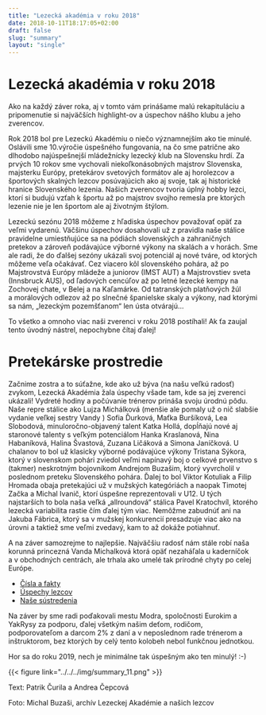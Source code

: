```yaml
---
title: "Lezecká akadémia v roku 2018"
date: 2018-10-11T18:17:05+02:00
draft: false 
slug: "summary"
layout: "single"
---
```

# Lezecká akadémia v roku 2018

Ako na každý záver roka, aj v tomto vám prinášame malú rekapituláciu a pripomenutie si najväčších highlight-ov a úspechov nášho klubu a jeho zverencov.

Rok 2018 bol pre Lezeckú Akadémiu o niečo významnejším ako tie minulé. 
Oslávili sme 10.výročie úspešného fungovania, na čo sme patrične ako dlhodobo najúspešnejší mládežnícky lezecký klub na Slovensku hrdí. Za  prvých 10 rokov sme vychovali niekoľkonásobných majstrov Slovenska, majsterku Európy, pretekárov svetových formátov ale aj  horolezcov a športových skalných lezcov posúvajúcich ako aj svoje, tak aj historické hranice Slovenského lezenia. Našich zverencov tvoria úplný hobby lezci, ktorí si budujú vzťah k športu až po majstrov svojho remesla pre ktorých lezenie nie je len športom ale aj životným štýlom.    

Lezeckú sezónu 2018 môžeme z hľadiska úspechov považovať opäť za veľmi vydarenú. Väčšinu úspechov dosahovali už z pravidla naše stálice pravidelne umiestňujúce sa na pódiách slovenských a zahraničných pretekov a zároveň podávajúce výborné výkony na skalách a v horách. Sme ale radi, že do ďalšej sezóny ukázali svoj potenciál aj nové tváre, od ktorých môžeme veľa očakávať. Cez viacero kôl slovenského pohára, až po Majstrovstvá Európy mládeže a juniorov (IMST AUT) a Majstrovstiev sveta  (Innsbruck AUS), od ľadových cencúľov až po letné lezecké kempy na Zochovej chate, v Belej a na Kaľamárke. Od tatranských platňových žúl a morálových odlezov až po slnečné španielske skaly a výkony, nad ktorými sa nám, „lezeckým pozemšťanom“ len ústa otvárajú… 

To všetko a omnoho viac naši zverenci v roku 2018 postíhali! 
Ak ťa zaujal tento úvodný nástrel, nepochybne čítaj ďalej!

# Pretekárske prostredie 
Začnime zostra a to súťažne, kde ako už býva (na našu veľkú radosť) zvykom, Lezecká Akadémia žala úspechy všade tam, kde sa jej zverenci ukázali! Vydreté hodiny a počúvanie trénerov prináša svoju úrodnú pôdu. Naše repre stálice ako Lujza Michálková (menšie ale pomaly už o nič slabšie vydanie veľkej sestry Vandy ) Sofia Ďurková, Maťka Buršíková, Lea Slobodová, minuloročno-objavený talent Katka Hollá, dopĺňajú nové aj staronové talenty s veľkým potenciálom Hanka Kraslanová, Nina Habaníková, Halina Švastová, Zuzana Ličáková a Simona Janíčková. U chalanov to bol už klasicky výborné podávajúce výkony Tristana Sýkora, ktorý v slovenskom pohári zviedol veľmi napínavý boj o celkové prvenstvo s (takmer) neskrotným bojovníkom Andrejom Buzašim, ktorý vyvrcholil v poslednom preteku Slovenského pohára. Ďalej to bol Viktor Kotuliak a Filip Hromada obaja pretekajúci už v mužských kategóriách a naopak Timotej Začka a Michal Ivanič, ktorí úspešne reprezentovali v U12. U tých najstarších to bola naša veľká „allroundová“ stálica Pavel Kratochvíl, ktorého lezecká variabilita rastie čím ďalej tým viac. Nemôžme zabudnúť ani na Jakuba Fábrica, ktorý sa v mužskej konkurencií presadzuje viac ako na úrovni a taktiež sme veľmi zvedavý, kam to až dokáže potiahnuť. 

A na záver samozrejme to najlepšie. Najväčšiu radosť nám stále robí naša korunná princezná Vanda Michalková ktorá opäť nezaháľala u kaderníčok a v obchodných centrách, ale trhala ako umelé tak prírodné chyty po celej Európe.

* [Čísla a fakty](/sk/events/tables)
* [Úspechy lezcov](/sk/events/climberstats)
* [Naše sústredenia](/sk/events/camps)

Na záver by sme radi poďakovali mestu Modra, spoločnosti Eurokim a YakRysy za podporu, ďalej všetkým našim deťom, rodičom, podporovateľom a darcom 2% z daní a v neposlednom rade trénerom a inštruktorom, bez ktorých by celý tento kolobeh nebol funkčnou jednotkou. 

Hor sa do roku 2019, nech je minimálne tak úspešným ako ten minulý! :-)


{{< figure link="../../../img/summary_11.png" >}}

Text: Patrik Čurila a Andrea Čepcová

Foto: Michal Buzaši, archív Lezeckej Akadémie a našich lezcov




